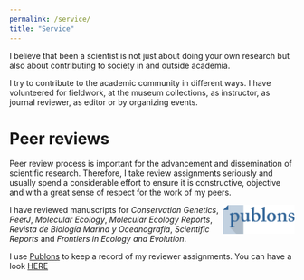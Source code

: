 ```yaml
---
permalink: /service/
title: "Service"
---
```


I believe that been a scientist is not just about doing your own research but also about contributing to society in and outside academia.

I try to contribute to the academic community in different ways. I have volunteered for fieldwork, at the museum collections, as instructor, as journal reviewer, as editor or by organizing events. 


# Peer reviews

Peer review process is important for the advancement and dissemination of scientific research. Therefore, I take review assignments seriously and usually spend a considerable effort to ensure it is constructive, objective and with a great sense of respect for the work of my peers. 

<img src="/assets/images/publons-logo.png"
     alt="Test alt"
     width="25%" height="25%"
     align="right"/>
     
I have reviewed manuscripts for *Conservation Genetics*, *PeerJ*, *Molecular Ecology*, *Molecular Ecology Reports*, *Revista de Biología Marina y Oceanografía*, *Scientific Reports* and *Frontiers in Ecology and Evolution*.

I use [Publons](https://publons.com/about/home/) to keep a record of my reviewer assignments. You can have a look [HERE](https://publons.com/researcher/1518390/andrea-a-cabrera/peer-review/)


